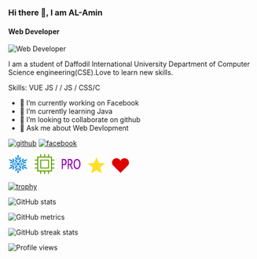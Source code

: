### Hi there 👋, I am AL-Amin
#### Web Developer
![Web Developer](https://arturssmirnovs.github.io/github-profile-readme-generator/images/banner.png)

I am a student of Daffodil International University Department of Computer Science engineering(CSE).Love to learn new skills.

Skills: VUE JS / / JS /  CSS/C

- 🔭 I’m currently working on Facebook 
- 🌱 I’m currently learning Java 
- 👯 I’m looking to collaborate on github 
- 💬 Ask me about Web Devlopment 


[<img src='https://cdn.jsdelivr.net/npm/simple-icons@3.0.1/icons/github.svg' alt='github' height='40'>](https://github.com/Alaminsoron)  [<img src='https://cdn.jsdelivr.net/npm/simple-icons@3.0.1/icons/facebook.svg' alt='facebook' height='40'>](https://www.facebook.com/md.soron.3760)  

<a href='https://archiveprogram.github.com/'><img src='https://raw.githubusercontent.com/acervenky/animated-github-badges/master/assets/acbadge.gif' width='40' height='40'></a> <a href='https://docs.github.com/en/developers'><img src='https://raw.githubusercontent.com/acervenky/animated-github-badges/master/assets/devbadge.gif' width='40' height='40'></a> <a href='https://github.com/pricing'><img src='https://raw.githubusercontent.com/acervenky/animated-github-badges/master/assets/pro.gif' width='40' height='40'></a> <a href='https://stars.github.com/'><img src='https://raw.githubusercontent.com/acervenky/animated-github-badges/master/assets/starbadge.gif' width='35' height='35'></a> <a href='https://docs.github.com/en/github/supporting-the-open-source-community-with-github-sponsors'><img src='https://raw.githubusercontent.com/acervenky/animated-github-badges/master/assets/sponsorbadge.gif' width='35' height='35'></a> 

[![trophy](https://github-profile-trophy.vercel.app/?username=Alaminsoron)](https://github.com/ryo-ma/github-profile-trophy)

![GitHub stats](https://github-readme-stats.vercel.app/api?username=Alaminsoron&show_icons=true)  

![GitHub metrics](https://metrics.lecoq.io/Alaminsoron)  

![GitHub streak stats](https://streak-stats.demolab.com/?user=Alaminsoron)  

![Profile views](https://gpvc.arturio.dev/Alaminsoron)  
